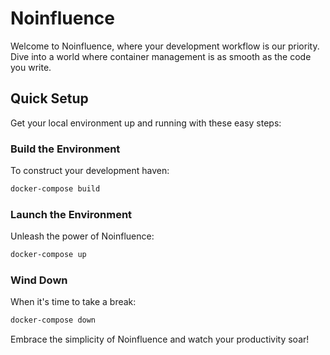 # Noinfluence

Welcome to Noinfluence, where your development workflow is our priority. Dive into a world where container management is as smooth as the code you write.

## Quick Setup

Get your local environment up and running with these easy steps:

### Build the Environment

To construct your development haven:

```bash
docker-compose build
```

### Launch the Environment

Unleash the power of Noinfluence:

```bash
docker-compose up
```

### Wind Down

When it's time to take a break:

```bash
docker-compose down
```

Embrace the simplicity of Noinfluence and watch your productivity soar!
